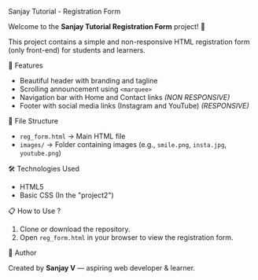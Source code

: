 Sanjay Tutorial - Registration Form

Welcome to the **Sanjay Tutorial Registration Form** project! 🎉

This project contains a simple and non-responsive HTML registration form (only front-end) for students and learners.

🚀 Features

- Beautiful header with branding and tagline  
- Scrolling announcement using `<marquee>`  
- Navigation bar with Home and Contact links *(NON RESPONSIVE)*  
- Footer with social media links (Instagram and YouTube) *(RESPONSIVE)*  

📂 File Structure

- `reg_form.html` → Main HTML file  
- `images/` → Folder containing images (e.g., `smile.png`, `insta.jpg`, `youtube.png`)

🛠️ Technologies Used

- HTML5  
- Basic CSS (In the "project2")

📋 How to Use ?

1. Clone or download the repository.
2. Open `reg_form.html` in your browser to view the registration form.

🙌 Author

Created by **Sanjay V** — aspiring web developer & learner.
